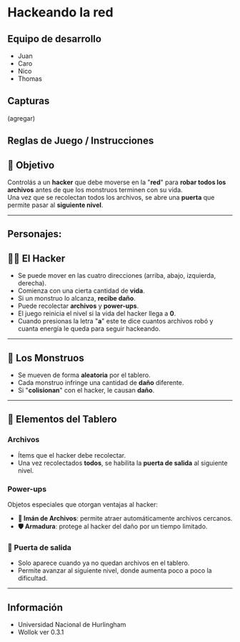 # Hackeando la red

## Equipo de desarrollo

- Juan
- Caro
- Nico
- Thomas

## Capturas

(agregar)

## Reglas de Juego / Instrucciones

## 🎯 Objetivo

Controlás a un **hacker** que debe moverse en la "**red**" para **robar todos los archivos** antes de que los monstruos terminen con su vida.  
Una vez que se recolectan todos los archivos, se abre una **puerta** que permite pasar al **siguiente nivel**.

---
## Personajes:

## 🧑‍💻 El Hacker

- Se puede mover en las cuatro direcciones (arriba, abajo, izquierda, derecha).
- Comienza con una cierta cantidad de **vida**.
- Si un monstruo lo alcanza, **recibe daño**.
- Puede recolectar **archivos** y **power-ups**.
- El juego reinicia el nivel si la vida del hacker llega a **0**.
- Cuando presionas la letra "**a**" este te dice cuantos archivos robó y cuanta energía le queda para seguir hackeando.
  
---
## 👾 Los Monstruos

- Se mueven de forma **aleatoria** por el tablero.
- Cada monstruo infringe una cantidad de **daño** diferente.
- Si "**colisionan**" con el hacker, le causan **daño**.
  
---
## 📁 Elementos del Tablero

### Archivos
- Ítems que el hacker debe recolectar.
- Una vez recolectados **todos**, se habilita la **puerta de salida** al siguiente nivel.

### Power-ups
Objetos especiales que otorgan ventajas al hacker:

- **🧲 Imán de Archivos**: permite atraer automáticamente archivos cercanos.
- **🛡️ Armadura**: protege al hacker del daño por un tiempo limitado.

### 🚪 Puerta de salida
- Solo aparece cuando ya no quedan archivos en el tablero.
- Permite avanzar al siguiente nivel, donde aumenta poco a poco la dificultad.

---
## Información
- Universidad Nacional de Hurlingham
- Wollok ver 0.3.1
